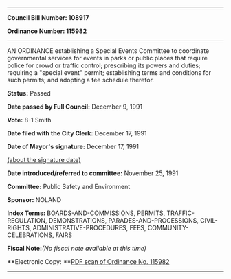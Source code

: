 

********

**Council Bill Number: 108917**
   
**Ordinance Number: 115982**
********

 AN ORDINANCE establishing a Special Events Committee to coordinate governmental services for events in parks or public places that require police for crowd or traffic control; prescribing its powers and duties; requiring a "special event" permit; establishing terms and conditions for such permits; and adopting a fee schedule therefor.

**Status:** Passed
   
**Date passed by Full Council:** December 9, 1991
   
**Vote:** 8-1 Smith
   
**Date filed with the City Clerk:** December 17, 1991
   
**Date of Mayor's signature:** December 17, 1991
   
[(about the signature date)](/~public/approvaldate.htm)
   
   
   
**Date introduced/referred to committee:** November 25, 1991
   
**Committee:** Public Safety and Environment
   
**Sponsor:** NOLAND
   
   
**Index Terms:** BOARDS-AND-COMMISSIONS, PERMITS, TRAFFIC-REGULATION, DEMONSTRATIONS, PARADES-AND-PROCESSIONS, CIVIL-RIGHTS, ADMINISTRATIVE-PROCEDURES, FEES, COMMUNITY-CELEBRATIONS, FAIRS

**Fiscal Note:**_(No fiscal note available at this time)_

**Electronic Copy: **[PDF scan of Ordinance No. 115982](/~archives/Ordinances/Ord_115982.pdf)

********

